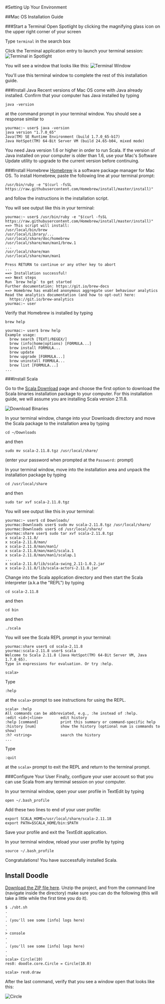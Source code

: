 #Setting Up Your Environment

##Mac OS Installation Guide

###Start a Terminal 
Open Spotlight by clicking the magnifying glass icon on the upper right corner of your screen

Type `terminal` in the search box 

Click the Terminal application entry to launch your terminal session:
![Terminal in Spotlight](http://skarlson.com/scalabridge/images/launching_terminal.png)

You will see a window that looks like this:
![Terminal Window](http://skarlson.com/scalabridge/images/terminal_window.png)

You'll use this terminal window to complete the rest of this installation guide.

###Install Java
Recent versions of Mac OS come with Java already installed.  Confirm that your computer has Java installed by typing
```
java -version
```
at the command prompt in your terminal window. You should see a response similar to
```
yourmac:~ user$ java -version
java version "1.7.0_65"
Java(TM) SE Runtime Environment (build 1.7.0_65-b17)
Java HotSpot(TM) 64-Bit Server VM (build 24.65-b04, mixed mode)
```
You need Java version 1.6 or higher in order to run Scala. If the version of Java installed on your computer is older than 1.6, use your Mac's Software Update utility to upgrade to the current version before continuing.

###Install Homebrew
[Homebrew](http://brew.sh/) is a software package manager for Mac OS. To install Homebrew, paste the following line at your terminal prompt:

```
/usr/bin/ruby -e "$(curl -fsSL https://raw.githubusercontent.com/Homebrew/install/master/install)"
```

and follow the instructions in the installation script.

You will see output like this in your terminal:

```
yourmac:~ user$ /usr/bin/ruby -e "$(curl -fsSL https://raw.githubusercontent.com/Homebrew/install/master/install)"
==> This script will install:
/usr/local/bin/brew
/usr/local/Library/...
/usr/local/share/doc/homebrew
/usr/local/share/man/man1/brew.1
...
/usr/local/share/man
/usr/local/share/man/man1

Press RETURN to continue or any other key to abort
...
==> Installation successful!
==> Next steps
Run `brew help` to get started
Further documentation: https://git.io/brew-docs
==> Homebrew has enabled anonymous aggregate user behaviour analytics
Read the analytics documentation (and how to opt-out) here:
  https://git.io/brew-analytics
yourmac:~ user
```

Verify that Homebrew is installed by typing 
```
brew help
```

```
yourmac:~ user$ brew help
Example usage:
  brew search [TEXT|/REGEX/]
  brew (info|home|options) [FORMULA...]
  brew install FORMULA...
  brew update
  brew upgrade [FORMULA...]
  brew uninstall FORMULA...
  brew list [FORMULA...]
...
```

###Install Scala

Go to the [Scala Download](http://www.scala-lang.org/download/) page and choose the first option to download the Scala binaries installation package to your computer. For this installation guide, we will assume you are installing Scala version 2.11.8.

![Download Binaries](http://skarlson.com/scalabridge/images/download_binaries.png)

In your terminal window, change into your Downloads directory and move the Scala package to the installation area by typing
```
cd ~/Downloads
```
and then 
```
sudo mv scala-2.11.8.tgz /usr/local/share/
```
(enter your password when prompted at the `Password:` prompt)

In your terminal window, move into the installation area and unpack the installation package by typing
```
cd /usr/local/share
```
and then
```
sudo tar xvf scala-2.11.8.tgz
```

You will see output like this in your terminal:

```
yourmac:~ user$ cd Downloads/
yourmac:Downloads user$ sudo mv scala-2.11.8.tgz /usr/local/share/
yourmac:Downloads user$ cd /usr/local/share/
yourmac:share user$ sudo tar xvf scala-2.11.8.tgz 
x scala-2.11.8/
x scala-2.11.8/man/
x scala-2.11.8/man/man1/
x scala-2.11.8/man/man1/scala.1
x scala-2.11.8/man/man1/scalap.1
...
x scala-2.11.8/lib/scala-swing_2.11-1.0.2.jar
x scala-2.11.8/lib/scala-actors-2.11.0.jar
```

Change into the Scala application directory and then start the Scala interpreter (a.k.a the "REPL") by typing
```
cd scala-2.11.8
```
and then
```
cd bin
```
and then
```
./scala
```

You will see the Scala REPL prompt in your terminal:

```
yourmac:share user$ cd scala-2.11.8
yourmac:scala-2.11.8 user$ scala
Welcome to Scala 2.11.8 (Java HotSpot(TM) 64-Bit Server VM, Java 1.7.0_65).
Type in expressions for evaluation. Or try :help.

scala> 
```

Type 
```
:help
```
at the `scala>` prompt to see instructions for using the REPL.

```
scala> :help
All commands can be abbreviated, e.g., :he instead of :help.
:edit <id>|<line>        edit history
:help [command]          print this summary or command-specific help
:history [num]           show the history (optional num is commands to show)
:h? <string>             search the history
...
```

Type 
```
:quit
```
at the `scala>` prompt to exit the REPL and return to the terminal prompt.

###Configure Your User
Finally, configure your user account so that you can use Scala from any terminal session on your computer.

In your terminal window, open your user profile in TextEdit by typing
```
open ~/.bash_profile
```

Add these two lines to end of your user profile:
```
export SCALA_HOME=/usr/local/share/scala-2.11.18
export PATH=$SCALA_HOME/bin:$PATH
```

Save your profile and exit the TextEdit application.

In your terminal window, reload your user profile by typing
```
source ~/.bash_profile
```

Congratulations! You have successfully installed Scala.

## Install Doodle

[Download the ZIP file here](https://github.com/scalabridge/doodle/archive/master.zip). Unzip the project, and from the command line (navigate inside the directory) make sure you can do the following (this will take a little while the first time you do it).

```
$ ./sbt.sh
.
.
. (you'll see some [info] logs here)
.
.
> console
.
.
. (you'll see some [info] logs here)
.
.
scala> Circle(10)
res0: doodle.core.Circle = Circle(10.0)

scala> res0.draw
```

After the last command, verify that you see a window open that looks like this:

![Circle](https://github.com/scalabridge/curriculum/blob/master/setup/img/circle.png?raw=true)
